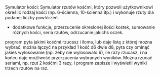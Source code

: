 Symulator kości: Symulator rzutów kośćmi, który pozwoli użytkownikowi określić rodzaj kości (np. 6-ścienna, 10-ścienna itp.) i wykonuje rzuty dla podanej liczby powtórzeń.
+ dodatkowe funkcje, przerzucenie okreslonej ilości kostek, sumowanie różnych kości, seria rzutów, odrzucanie jakichś oczek.

program pyta jakimi kośćmi rzucasz i iloma, lub daje listę z której można wybrać. można łączyć na przykład 1 kość d6 dwie d8, pyta czy ominąć jakieś wylosowanie (np. żeby nie wylosowało 6), ile razy rzucasz, i na końcu daje możliwość przerzucenia wybranych wyników.
Można rzucać seriami, np. rzut 2 kośćmi 3 razy, i program zapisze i wyświetli wyniki trzech rzutów na raz.
